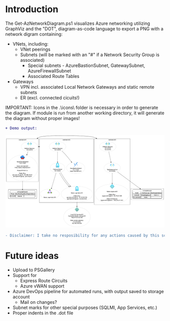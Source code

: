 # Introduction 
The Get-AzNetworkDiagram.ps1 visualizes Azure networking utilizing GraphViz and the "DOT", diagram-as-code language to export a PNG with a network digram containing:
  - VNets, including:
    - VNet peerings
    - Subnets (will be marked with an "#" if a Network Security Group is associated)
        - Special subnets - AzureBastionSubnet, GatewaySubnet, AzureFirewallSubnet
        - Associated Route Tables
  - Gateways
    - VPN incl. associated Local Network Gateways and static remote subnets
    - ER (excl. connected cicuits!)

IMPORTANT:
Icons in the .\icons\ folder is necessary in order to generate the diagram. If module is run from another working directory, it will generate the diagram without proper images!

```diff
+ Demo output:
```
![Demo output](https://github.com/dan-madsen/AzNetworkDiagram/blob/main/DemoOutput/Demo.png)  

```diff
- Disclaimer: I take no resposibility for any actions caused by this script!
```

# Future ideas
- Upload to PSGallery
- Support for
    - Express Route Circuits
    - Azure vWAN support
- Azure DevOps pipeline for automated runs, with output saved to storage account
    - Mail on changes?
- Subnet marks for other special purposes (SQLMI, App Services, etc.)
- Proper indents in the .dot file